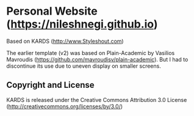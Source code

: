 # Personal Website (https://nileshnegi.github.io)

Based on KARDS (http://www.Styleshout.com)

The earlier template (v2) was based on Plain-Academic by Vasilios Mavroudis (https://github.com/mavroudisv/plain-academic). But I had to discontinue its use due to uneven display on smaller screens.


## Copyright and License

KARDS is released under the Creative Commons Attribution 3.0 License (http://creativecommons.org/licenses/by/3.0/)